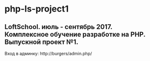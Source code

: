 # php-ls-project1
## LoftSchool. июль - сентябрь 2017. Комплексное обучение разработке на PHP. Выпускной проект №1.
Вход в админку: http://burgers/admin.php/